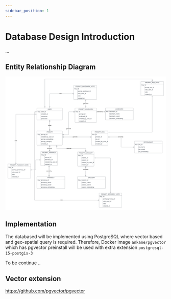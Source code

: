 ```yaml
---
sidebar_position: 1
---
```

# Database Design Introduction
...
## Entity Relationship Diagram
![ERD](../../static/img/ERD.png)

## Implementation
The databased will be implemented using PostgreSQL where vector based and geo-spatial query is required.
Therefore, Docker image `ankane/pgvector` which has pgvector preinstall will be used with extra extension `postgresql-15-postgis-3`

To be continue ..

## Vector extension
https://github.com/pgvector/pgvector